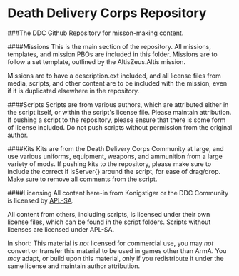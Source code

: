 # Death Delivery Corps Repository
###The DDC Github Repository for misson-making content.

####Missions
This is the main section of the repository.
All missions, templates, and mission PBOs are included in this folder.
Missions are to follow a set template, outlined by the AltisZeus.Altis mission.

Missions are to have a description.ext included, and all license files from media, scripts, and other content are to be included with the mission, even if it is duplicated elsewhere in the repository.


####Scripts
Scripts are from various authors, which are attributed either in the script itself, or within the script's license file. Please maintain attribution. If pushing a script to the repository, please ensure that there is some form of license included. Do not push scripts without permission from the original author.

####Kits
Kits are from the Death Delivery Corps Community at large, and use various uniforms, equipment, weapons, and ammunition from a large variety of mods. If pushing kits to the repository, please make sure to include the correct if isServer{} around the script, for ease of drag/drop. Make sure to remove all comments from the script.

####Licensing
All content here-in from Konigstiger or the DDC Community is licensed by [APL-SA](http://www.bistudio.com/community/licenses/arma-public-license-share-alike).

All content from others,  including scripts, is licensed under their own license files, which can be found in the script folders. Scripts without licenses are licensed under APL-SA.

In short: This material is *not* licensed for commercial use, you may *not* convert or transfer this material to be used in games other than ArmA. You *may* adapt, or build upon this material, only if you redistribute it under the same license and maintain author attribution.
